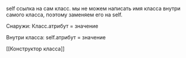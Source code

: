 self ссылка на сам класс.
мы не можем написать имя класса внутри самого класса, поэтому заменяем его на self.

Снаружи:
Класс.атрибут = значение

Внутри класса:
 self.атрибут = значение
 
 [[Конструктор класса]]